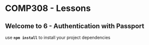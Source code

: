 # COMP308 - Lessons

## Welcome to 6 - Authentication with Passport


use **`npm install`** to install your project dependencies

